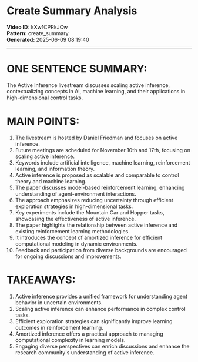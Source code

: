 # Create Summary Analysis

**Video ID:** kXw1CPRkJCw  
**Pattern:** create_summary  
**Generated:** 2025-06-09 08:19:40  

---

# ONE SENTENCE SUMMARY:
The Active Inference livestream discusses scaling active inference, contextualizing concepts in AI, machine learning, and their applications in high-dimensional control tasks.

# MAIN POINTS:
1. The livestream is hosted by Daniel Friedman and focuses on active inference.
2. Future meetings are scheduled for November 10th and 17th, focusing on scaling active inference.
3. Keywords include artificial intelligence, machine learning, reinforcement learning, and information theory.
4. Active inference is proposed as scalable and comparable to control theory and machine learning.
5. The paper discusses model-based reinforcement learning, enhancing understanding of agent-environment interactions.
6. The approach emphasizes reducing uncertainty through efficient exploration strategies in high-dimensional tasks.
7. Key experiments include the Mountain Car and Hopper tasks, showcasing the effectiveness of active inference.
8. The paper highlights the relationship between active inference and existing reinforcement learning methodologies.
9. It introduces the concept of amortized inference for efficient computational modeling in dynamic environments.
10. Feedback and participation from diverse backgrounds are encouraged for ongoing discussions and improvements.

# TAKEAWAYS:
1. Active inference provides a unified framework for understanding agent behavior in uncertain environments.
2. Scaling active inference can enhance performance in complex control tasks.
3. Efficient exploration strategies can significantly improve learning outcomes in reinforcement learning.
4. Amortized inference offers a practical approach to managing computational complexity in learning models.
5. Engaging diverse perspectives can enrich discussions and enhance the research community's understanding of active inference.